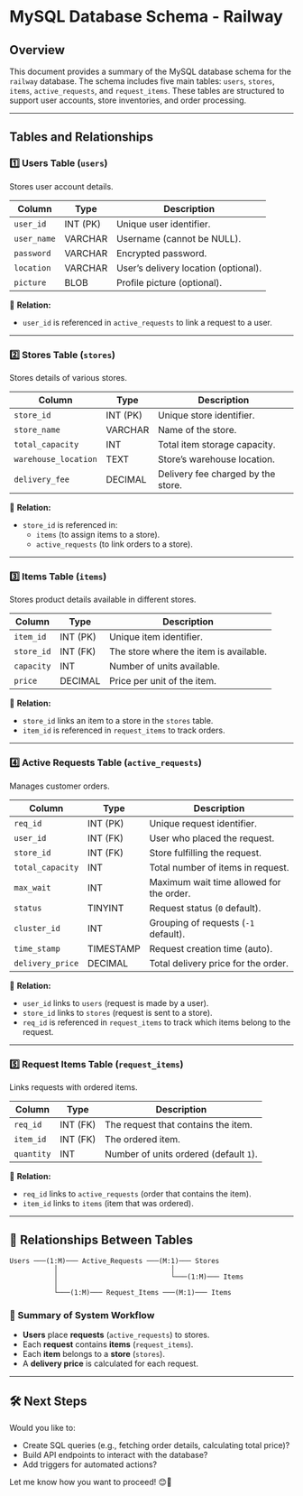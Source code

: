 # MySQL Database Schema - Railway

## Overview
This document provides a summary of the MySQL database schema for the `railway` database. The schema includes five main tables: `users`, `stores`, `items`, `active_requests`, and `request_items`. These tables are structured to support user accounts, store inventories, and order processing.

---

## Tables and Relationships

### 1️⃣ Users Table (`users`)
Stores user account details.

| Column      | Type     | Description |
|------------|---------|-------------|
| `user_id`   | INT (PK)  | Unique user identifier. |
| `user_name` | VARCHAR  | Username (cannot be NULL). |
| `password`  | VARCHAR  | Encrypted password. |
| `location`  | VARCHAR  | User’s delivery location (optional). |
| `picture`   | BLOB     | Profile picture (optional). |

🔹 **Relation:**
- `user_id` is referenced in `active_requests` to link a request to a user.

---

### 2️⃣ Stores Table (`stores`)
Stores details of various stores.

| Column               | Type       | Description |
|----------------------|-----------|-------------|
| `store_id`          | INT (PK)  | Unique store identifier. |
| `store_name`        | VARCHAR   | Name of the store. |
| `total_capacity`    | INT       | Total item storage capacity. |
| `warehouse_location`| TEXT      | Store’s warehouse location. |
| `delivery_fee`      | DECIMAL   | Delivery fee charged by the store. |

🔹 **Relation:**
- `store_id` is referenced in:
  - `items` (to assign items to a store).
  - `active_requests` (to link orders to a store).

---

### 3️⃣ Items Table (`items`)
Stores product details available in different stores.

| Column     | Type       | Description |
|-----------|-----------|-------------|
| `item_id` | INT (PK)  | Unique item identifier. |
| `store_id`| INT (FK)  | The store where the item is available. |
| `capacity`| INT       | Number of units available. |
| `price`   | DECIMAL   | Price per unit of the item. |

🔹 **Relation:**
- `store_id` links an item to a store in the `stores` table.
- `item_id` is referenced in `request_items` to track orders.

---

### 4️⃣ Active Requests Table (`active_requests`)
Manages customer orders.

| Column         | Type       | Description |
|---------------|-----------|-------------|
| `req_id`      | INT (PK)  | Unique request identifier. |
| `user_id`     | INT (FK)  | User who placed the request. |
| `store_id`    | INT (FK)  | Store fulfilling the request. |
| `total_capacity` | INT    | Total number of items in request. |
| `max_wait`    | INT       | Maximum wait time allowed for the order. |
| `status`      | TINYINT   | Request status (`0` default). |
| `cluster_id`  | INT       | Grouping of requests (`-1` default). |
| `time_stamp`  | TIMESTAMP | Request creation time (auto). |
| `delivery_price` | DECIMAL | Total delivery price for the order. |

🔹 **Relation:**
- `user_id` links to `users` (request is made by a user).
- `store_id` links to `stores` (request is sent to a store).
- `req_id` is referenced in `request_items` to track which items belong to the request.

---

### 5️⃣ Request Items Table (`request_items`)
Links requests with ordered items.

| Column     | Type       | Description |
|-----------|-----------|-------------|
| `req_id`  | INT (FK)  | The request that contains the item. |
| `item_id` | INT (FK)  | The ordered item. |
| `quantity`| INT       | Number of units ordered (default `1`). |

🔹 **Relation:**
- `req_id` links to `active_requests` (order that contains the item).
- `item_id` links to `items` (item that was ordered).

---

## 🔗 Relationships Between Tables
```
Users ───(1:M)─── Active_Requests ───(M:1)─── Stores
           │                            │
           │                            └───(1:M)─── Items
           │
           └───(1:M)─── Request_Items ───(M:1)─── Items
```

### **🚀 Summary of System Workflow**
- **Users** place **requests** (`active_requests`) to stores.
- Each **request** contains **items** (`request_items`).
- Each **item** belongs to a **store** (`stores`).
- A **delivery price** is calculated for each request.

---

## **🛠 Next Steps**
Would you like to:
- Create SQL queries (e.g., fetching order details, calculating total price)?
- Build API endpoints to interact with the database?
- Add triggers for automated actions?

Let me know how you want to proceed! 😊🚀
